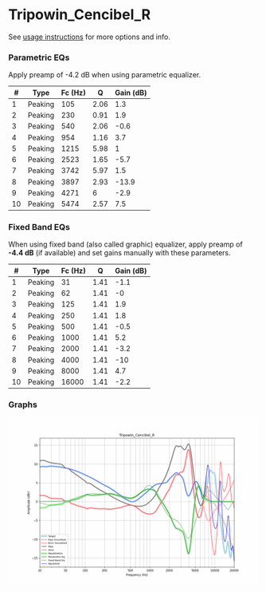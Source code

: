 # Tripowin_Cencibel_R
See [usage instructions](https://github.com/jaakkopasanen/AutoEq#usage) for more options and info.

### Parametric EQs
Apply preamp of -4.2 dB when using parametric equalizer.

|   # | Type    |   Fc (Hz) |    Q |   Gain (dB) |
|-----|---------|-----------|------|-------------|
|   1 | Peaking |       105 | 2.06 |         1.3 |
|   2 | Peaking |       230 | 0.91 |         1.9 |
|   3 | Peaking |       540 | 2.06 |        -0.6 |
|   4 | Peaking |       954 | 1.16 |         3.7 |
|   5 | Peaking |      1215 | 5.98 |         1   |
|   6 | Peaking |      2523 | 1.65 |        -5.7 |
|   7 | Peaking |      3742 | 5.97 |         1.5 |
|   8 | Peaking |      3897 | 2.93 |       -13.9 |
|   9 | Peaking |      4271 | 6    |        -2.9 |
|  10 | Peaking |      5474 | 2.57 |         7.5 |

### Fixed Band EQs
When using fixed band (also called graphic) equalizer, apply preamp of **-4.4 dB** (if available) and set gains manually with these parameters.

|   # | Type    |   Fc (Hz) |    Q |   Gain (dB) |
|-----|---------|-----------|------|-------------|
|   1 | Peaking |        31 | 1.41 |        -1.1 |
|   2 | Peaking |        62 | 1.41 |        -0   |
|   3 | Peaking |       125 | 1.41 |         1.9 |
|   4 | Peaking |       250 | 1.41 |         1.8 |
|   5 | Peaking |       500 | 1.41 |        -0.5 |
|   6 | Peaking |      1000 | 1.41 |         5.2 |
|   7 | Peaking |      2000 | 1.41 |        -3.2 |
|   8 | Peaking |      4000 | 1.41 |       -10   |
|   9 | Peaking |      8000 | 1.41 |         4.7 |
|  10 | Peaking |     16000 | 1.41 |        -2.2 |

### Graphs
![](./Tripowin_Cencibel_R.png)
